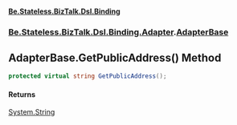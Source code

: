 #### [Be.Stateless.BizTalk.Dsl.Binding](README.md 'README')
### [Be.Stateless.BizTalk.Dsl.Binding.Adapter](Be.Stateless.BizTalk.Dsl.Binding.Adapter.md 'Be.Stateless.BizTalk.Dsl.Binding.Adapter').[AdapterBase](AdapterBase.md 'Be.Stateless.BizTalk.Dsl.Binding.Adapter.AdapterBase')

## AdapterBase.GetPublicAddress() Method

```csharp
protected virtual string GetPublicAddress();
```

#### Returns
[System.String](https://docs.microsoft.com/en-us/dotnet/api/System.String 'System.String')